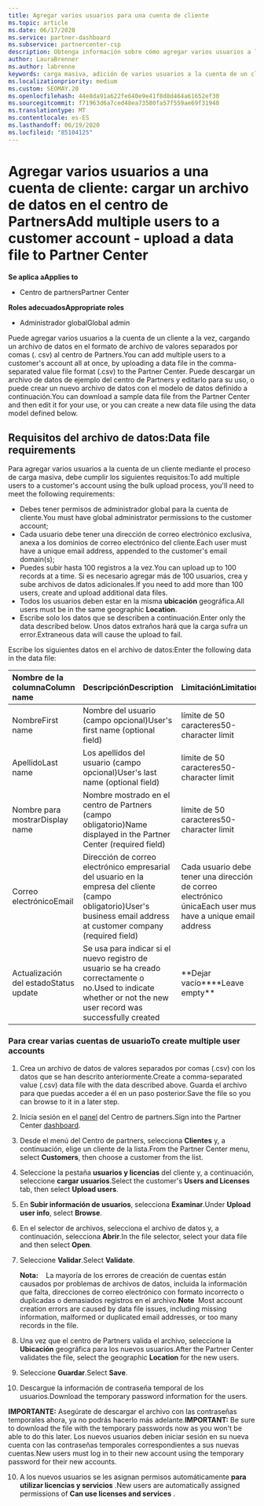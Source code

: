 ```yaml
---
title: Agregar varios usuarios para una cuenta de cliente
ms.topic: article
ms.date: 06/17/2020
ms.service: partner-dashboard
ms.subservice: partnercenter-csp
description: Obtenga información sobre cómo agregar varios usuarios a la cuenta de un cliente a la vez. Cargue un archivo de datos en el centro de Partners con el formato de archivo de valores separados por comas (. csv).
author: LauraBrenner
ms.author: labrenne
keywords: carga masiva, adición de varios usuarios a la cuenta de un cliente, adición de usuarios del cliente, carga masiva de usuarios del cliente, cuenta del cliente, usuarios del cliente, usuarios
ms.localizationpriority: medium
ms.custom: SEOMAY.20
ms.openlocfilehash: 44e8da91a622fe640e9e41f8d8d464a61652ef30
ms.sourcegitcommit: f71963d6a7ced48ea73580fa57f559ae69f31940
ms.translationtype: MT
ms.contentlocale: es-ES
ms.lasthandoff: 06/19/2020
ms.locfileid: "85104125"
---
```

# <a name="add-multiple-users-to-a-customer-account---upload-a-data-file-to-partner-center"></a><span data-ttu-id="1332e-105">Agregar varios usuarios a una cuenta de cliente: cargar un archivo de datos en el centro de Partners</span><span class="sxs-lookup"><span data-stu-id="1332e-105">Add multiple users to a customer account - upload a data file to Partner Center</span></span>

<span data-ttu-id="1332e-106">**Se aplica a**</span><span class="sxs-lookup"><span data-stu-id="1332e-106">**Applies to**</span></span>

- <span data-ttu-id="1332e-107">Centro de partners</span><span class="sxs-lookup"><span data-stu-id="1332e-107">Partner Center</span></span>

<span data-ttu-id="1332e-108">**Roles adecuados**</span><span class="sxs-lookup"><span data-stu-id="1332e-108">**Appropriate roles**</span></span>

- <span data-ttu-id="1332e-109">Administrador global</span><span class="sxs-lookup"><span data-stu-id="1332e-109">Global admin</span></span>

<span data-ttu-id="1332e-110">Puede agregar varios usuarios a la cuenta de un cliente a la vez, cargando un archivo de datos en el formato de archivo de valores separados por comas (. csv) al centro de Partners.</span><span class="sxs-lookup"><span data-stu-id="1332e-110">You can add multiple users to a customer's account all at once, by uploading a data file in the comma-separated value file format (.csv) to the Partner Center.</span></span> <span data-ttu-id="1332e-111">Puede descargar un archivo de datos de ejemplo del centro de Partners y editarlo para su uso, o puede crear un nuevo archivo de datos con el modelo de datos definido a continuación.</span><span class="sxs-lookup"><span data-stu-id="1332e-111">You can download a sample data file from the Partner Center and then edit it for your use, or you can create a new data file using the data model defined below.</span></span>

## <a name="data-file-requirements"></a><a href="" id="creatingtheimportcsvfile"></a><span data-ttu-id="1332e-112">Requisitos del archivo de datos:</span><span class="sxs-lookup"><span data-stu-id="1332e-112">Data file requirements</span></span>

<span data-ttu-id="1332e-113">Para agregar varios usuarios a la cuenta de un cliente mediante el proceso de carga masiva, debe cumplir los siguientes requisitos:</span><span class="sxs-lookup"><span data-stu-id="1332e-113">To add multiple users to a customer's account using the bulk upload process, you'll need to meet the following requirements:</span></span>

- <span data-ttu-id="1332e-114">Debes tener permisos de administrador global para la cuenta de cliente.</span><span class="sxs-lookup"><span data-stu-id="1332e-114">You must have global administrator permissions to the customer account;</span></span>
- <span data-ttu-id="1332e-115">Cada usuario debe tener una dirección de correo electrónico exclusiva, anexa a los dominios de correo electrónico del cliente.</span><span class="sxs-lookup"><span data-stu-id="1332e-115">Each user must have a unique email address, appended to the customer's email domain(s);</span></span>
- <span data-ttu-id="1332e-116">Puedes subir hasta 100 registros a la vez.</span><span class="sxs-lookup"><span data-stu-id="1332e-116">You can upload up to 100 records at a time.</span></span> <span data-ttu-id="1332e-117">Si es necesario agregar más de 100 usuarios, crea y sube archivos de datos adicionales.</span><span class="sxs-lookup"><span data-stu-id="1332e-117">If you need to add more than 100 users, create and upload additional data files.</span></span>
- <span data-ttu-id="1332e-118">Todos los usuarios deben estar en la misma **ubicación** geográfica.</span><span class="sxs-lookup"><span data-stu-id="1332e-118">All users must be in the same geographic **Location**.</span></span>
- <span data-ttu-id="1332e-119">Escribe solo los datos que se describen a continuación.</span><span class="sxs-lookup"><span data-stu-id="1332e-119">Enter only the data described below.</span></span> <span data-ttu-id="1332e-120">Unos datos extraños hará que la carga sufra un error.</span><span class="sxs-lookup"><span data-stu-id="1332e-120">Extraneous data will cause the upload to fail.</span></span>

<span data-ttu-id="1332e-121">Escribe los siguientes datos en el archivo de datos:</span><span class="sxs-lookup"><span data-stu-id="1332e-121">Enter the following data in the data file:</span></span>

| <span data-ttu-id="1332e-122">**Nombre de la columna**</span><span class="sxs-lookup"><span data-stu-id="1332e-122">**Column name**</span></span> | <span data-ttu-id="1332e-123">**Descripción**</span><span class="sxs-lookup"><span data-stu-id="1332e-123">**Description**</span></span>  | <span data-ttu-id="1332e-124">**Limitación**</span><span class="sxs-lookup"><span data-stu-id="1332e-124">**Limitation**</span></span>  |
|:-------- |:------  |:----- |
| <span data-ttu-id="1332e-125">Nombre</span><span class="sxs-lookup"><span data-stu-id="1332e-125">First name</span></span>  | <span data-ttu-id="1332e-126">Nombre del usuario (campo opcional)</span><span class="sxs-lookup"><span data-stu-id="1332e-126">User's first name (optional field)</span></span>  | <span data-ttu-id="1332e-127">límite de 50 caracteres</span><span class="sxs-lookup"><span data-stu-id="1332e-127">50-character limit</span></span>  |
| <span data-ttu-id="1332e-128">Apellido</span><span class="sxs-lookup"><span data-stu-id="1332e-128">Last name</span></span>  | <span data-ttu-id="1332e-129">Los apellidos del usuario (campo opcional)</span><span class="sxs-lookup"><span data-stu-id="1332e-129">User's last name (optional field)</span></span>  | <span data-ttu-id="1332e-130">límite de 50 caracteres</span><span class="sxs-lookup"><span data-stu-id="1332e-130">50-character limit</span></span>  |
| <span data-ttu-id="1332e-131">Nombre para mostrar</span><span class="sxs-lookup"><span data-stu-id="1332e-131">Display name</span></span>    | <span data-ttu-id="1332e-132">Nombre mostrado en el centro de Partners (campo obligatorio)</span><span class="sxs-lookup"><span data-stu-id="1332e-132">Name displayed in the Partner Center (required field)</span></span>                            | <span data-ttu-id="1332e-133">límite de 50 caracteres</span><span class="sxs-lookup"><span data-stu-id="1332e-133">50-character limit</span></span>                         |
| <span data-ttu-id="1332e-134">Correo electrónico</span><span class="sxs-lookup"><span data-stu-id="1332e-134">Email</span></span>   | <span data-ttu-id="1332e-135">Dirección de correo electrónico empresarial del usuario en la empresa del cliente (campo obligatorio)</span><span class="sxs-lookup"><span data-stu-id="1332e-135">User's business email address at customer company (required field)</span></span>           | <span data-ttu-id="1332e-136">Cada usuario debe tener una dirección de correo electrónico única</span><span class="sxs-lookup"><span data-stu-id="1332e-136">Each user must have a unique email address</span></span> |
| <span data-ttu-id="1332e-137">Actualización del estado</span><span class="sxs-lookup"><span data-stu-id="1332e-137">Status update</span></span>   | <span data-ttu-id="1332e-138">Se usa para indicar si el nuevo registro de usuario se ha creado correctamente o no.</span><span class="sxs-lookup"><span data-stu-id="1332e-138">Used to indicate whether or not the new user record was successfully created</span></span> | <span data-ttu-id="1332e-139">\*\*Dejar vacío\*\*</span><span class="sxs-lookup"><span data-stu-id="1332e-139">\*\*Leave empty\*\*</span></span>                        |

### <a name="to-create-multiple-user-accounts"></a><a href="" id="createmultipleuseraccounts"></a><span data-ttu-id="1332e-140">Para crear varias cuentas de usuario</span><span class="sxs-lookup"><span data-stu-id="1332e-140">To create multiple user accounts</span></span>

<a href="" id="creatingtheaccounts"></a>

1. <span data-ttu-id="1332e-141">Crea un archivo de datos de valores separados por comas (.csv) con los datos que se han descrito anteriormente.</span><span class="sxs-lookup"><span data-stu-id="1332e-141">Create a comma-separated value (.csv) data file with the data described above.</span></span> <span data-ttu-id="1332e-142">Guarda el archivo para que puedas acceder a él en un paso posterior.</span><span class="sxs-lookup"><span data-stu-id="1332e-142">Save the file so you can browse to it in a later step.</span></span>

2. <span data-ttu-id="1332e-143">Inicia sesión en el [panel](https://partner.microsoft.com/dashboard) del Centro de partners.</span><span class="sxs-lookup"><span data-stu-id="1332e-143">Sign into the Partner Center [dashboard](https://partner.microsoft.com/dashboard).</span></span>

3. <span data-ttu-id="1332e-144">Desde el menú del Centro de partners, selecciona **Clientes** y, a continuación, elige un cliente de la lista.</span><span class="sxs-lookup"><span data-stu-id="1332e-144">From the Partner Center menu, select **Customers**, then choose a customer from the list.</span></span>

4. <span data-ttu-id="1332e-145">Seleccione la pestaña **usuarios y licencias** del cliente y, a continuación, seleccione **cargar usuarios**.</span><span class="sxs-lookup"><span data-stu-id="1332e-145">Select the customer's **Users and Licenses** tab, then select **Upload users**.</span></span>

5. <span data-ttu-id="1332e-146">En **Subir información de usuarios**, selecciona **Examinar**.</span><span class="sxs-lookup"><span data-stu-id="1332e-146">Under **Upload user info**, select **Browse**.</span></span>

6. <span data-ttu-id="1332e-147">En el selector de archivos, selecciona el archivo de datos y, a continuación, selecciona **Abrir**.</span><span class="sxs-lookup"><span data-stu-id="1332e-147">In the file selector, select your data file and then select **Open**.</span></span>

7. <span data-ttu-id="1332e-148">Seleccione **Validar**.</span><span class="sxs-lookup"><span data-stu-id="1332e-148">Select **Validate**.</span></span>

    <span data-ttu-id="1332e-149">**Nota:**    La mayoría de los errores de creación de cuentas están causados por problemas de archivos de datos, incluida la información que falta, direcciones de correo electrónico con formato incorrecto o duplicadas o demasiados registros en el archivo.</span><span class="sxs-lookup"><span data-stu-id="1332e-149">**Note**  Most account creation errors are caused by data file issues, including missing information, malformed or duplicated email addresses, or too many records in the file.</span></span>

8. <span data-ttu-id="1332e-150">Una vez que el centro de Partners valida el archivo, seleccione la **Ubicación** geográfica para los nuevos usuarios.</span><span class="sxs-lookup"><span data-stu-id="1332e-150">After the Partner Center validates the file, select the geographic **Location** for the new users.</span></span>
9. <span data-ttu-id="1332e-151">Seleccione **Guardar**.</span><span class="sxs-lookup"><span data-stu-id="1332e-151">Select **Save**.</span></span>
10. <span data-ttu-id="1332e-152">Descargue la información de contraseña temporal de los usuarios.</span><span class="sxs-lookup"><span data-stu-id="1332e-152">Download the temporary password information for the users.</span></span>

<span data-ttu-id="1332e-153">**IMPORTANTE:** Asegúrate de descargar el archivo con las contraseñas temporales ahora, ya no podrás hacerlo más adelante.</span><span class="sxs-lookup"><span data-stu-id="1332e-153">**IMPORTANT:** Be sure to download the file with the temporary passwords now as you won't be able to do this later.</span></span> <span data-ttu-id="1332e-154">Los nuevos usuarios deben iniciar sesión en su nueva cuenta con las contraseñas temporales correspondientes a sus nuevas cuentas.</span><span class="sxs-lookup"><span data-stu-id="1332e-154">New users must log in to their new account using the temporary password for their new accounts.</span></span>

10. <span data-ttu-id="1332e-155">A los nuevos usuarios se les asignan permisos automáticamente **para utilizar licencias y servicios** .</span><span class="sxs-lookup"><span data-stu-id="1332e-155">New users are automatically assigned permissions of **Can use licenses and services** .</span></span> 

 

 



